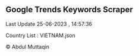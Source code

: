 

## Google Trends Keywords Scraper 
 
Last Update 25-06-2023 , 14:57:36

Country List :
VIETNAM.json



© Abdul Muttaqin 
